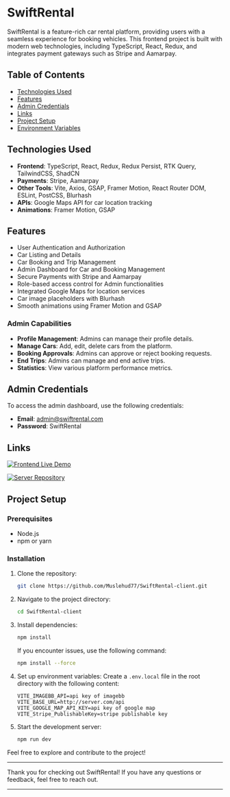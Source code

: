 

# SwiftRental

SwiftRental is a feature-rich car rental platform, providing users with a seamless experience for booking vehicles. This frontend project is built with modern web technologies, including TypeScript, React, Redux, and integrates payment gateways such as Stripe and Aamarpay.

## Table of Contents
- [Technologies Used](#technologies-used)
- [Features](#features)
- [Admin Credentials](#admin-credentials)
- [Links](#links)
- [Project Setup](#project-setup)
- [Environment Variables](#environment-variables)

## Technologies Used
- **Frontend**: TypeScript, React, Redux, Redux Persist, RTK Query, TailwindCSS, ShadCN
- **Payments**: Stripe, Aamarpay
- **Other Tools**: Vite, Axios, GSAP, Framer Motion, React Router DOM, ESLint, PostCSS, Blurhash
- **APIs**: Google Maps API for car location tracking
- **Animations**: Framer Motion, GSAP

## Features
- User Authentication and Authorization
- Car Listing and Details
- Car Booking and Trip Management
- Admin Dashboard for Car and Booking Management
- Secure Payments with Stripe and Aamarpay
- Role-based access control for Admin functionalities
- Integrated Google Maps for location services
- Car image placeholders with Blurhash
- Smooth animations using Framer Motion and GSAP

### Admin Capabilities
- **Profile Management**: Admins can manage their profile details.
- **Manage Cars**: Add, edit, delete cars from the platform.
- **Booking Approvals**: Admins can approve or reject booking requests.
- **End Trips**: Admins can manage and end active trips.
- **Statistics**: View various platform performance metrics.

## Admin Credentials
To access the admin dashboard, use the following credentials:

- **Email**: admin@swiftrental.com
- **Password**: SwiftRental

## Links

[![Frontend Live Demo](https://img.shields.io/badge/Frontend%20Live%20Demo-SwiftRental-blue?style=for-the-badge&logo=appveyor)](https://swiftrental.vercel.app/)  

[![Server Repository](https://img.shields.io/badge/Server%20Repository-SwiftRental-blue?style=for-the-badge&logo=github)](https://github.com/Muslehud77/SwiftRental)

## Project Setup

### Prerequisites
- Node.js
- npm or yarn

### Installation
1. Clone the repository:

   ```sh
   git clone https://github.com/Muslehud77/SwiftRental-client.git
   ```

2. Navigate to the project directory:

   ```sh
   cd SwiftRental-client
   ```

3. Install dependencies:

   ```sh
   npm install
   ```

   If you encounter issues, use the following command:

   ```sh
   npm install --force
   ```

4. Set up environment variables:
   Create a `.env.local` file in the root directory with the following content:

   ```env
   VITE_IMAGEBB_API=api key of imagebb
   VITE_BASE_URL=http://server.com/api
   VITE_GOOGLE_MAP_API_KEY=api key of google map
   VITE_Stripe_PublishableKey=stripe publishable key
   ```

5. Start the development server:

   ```sh
   npm run dev
   ```


Feel free to explore and contribute to the project!

---

Thank you for checking out SwiftRental! If you have any questions or feedback, feel free to reach out.

---
